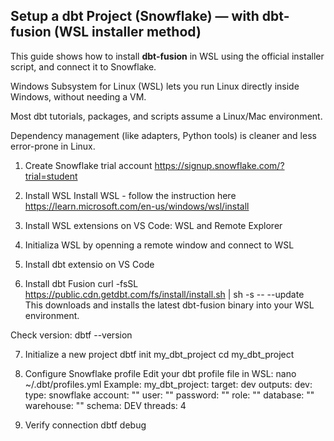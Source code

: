 ## Setup a dbt Project (Snowflake) — with dbt-fusion (WSL installer method)

This guide shows how to install **dbt-fusion** in WSL using the official installer script, and connect it to Snowflake.

Windows Subsystem for Linux (WSL) lets you run Linux directly inside Windows, without needing a VM.

Most dbt tutorials, packages, and scripts assume a Linux/Mac environment.

Dependency management (like adapters, Python tools) is cleaner and less error-prone in Linux.

1. Create Snowflake trial account
https://signup.snowflake.com/?trial=student



2. Install WSL
Install WSL - follow the instruction here
https://learn.microsoft.com/en-us/windows/wsl/install

3. Install WSL extensions on VS Code: WSL and Remote Explorer

4. Initializa WSL by openning a remote window and connect to WSL

5. Install dbt extensio on VS Code

6. Install dbt Fusion
curl -fsSL https://public.cdn.getdbt.com/fs/install/install.sh | sh -s -- --update    
This downloads and installs the latest dbt-fusion binary into your WSL environment.

Check version:
dbtf --version


7. Initialize a new project
dbtf init my_dbt_project
cd my_dbt_project


8. Configure Snowflake profile
Edit your dbt profile file in WSL:
nano ~/.dbt/profiles.yml
Example:
my_dbt_project:
  target: dev
  outputs:
    dev:
      type: snowflake
      account: "<account>"
      user: "<username>"
      password: "<password>"
      role: "<role>"
      database: "<DATABASE>"
      warehouse: "<WAREHOUSE>"
      schema: DEV
      threads: 4

9. Verify connection
dbtf debug
